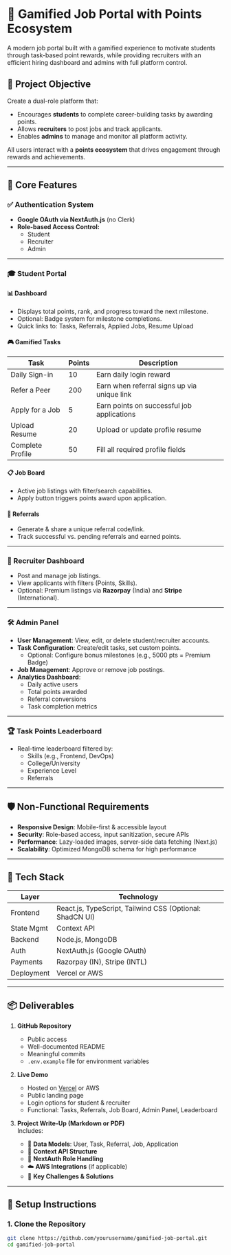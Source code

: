 # 🎯 Gamified Job Portal with Points Ecosystem

A modern job portal built with a gamified experience to motivate students through task-based point rewards, while providing recruiters with an efficient hiring dashboard and admins with full platform control.

## 🚀 Project Objective

Create a dual-role platform that:
- Encourages **students** to complete career-building tasks by awarding points.
- Allows **recruiters** to post jobs and track applicants.
- Enables **admins** to manage and monitor all platform activity.
  
All users interact with a **points ecosystem** that drives engagement through rewards and achievements.

---

## 🧩 Core Features

### ✅ Authentication System
- **Google OAuth via NextAuth.js** (no Clerk)
- **Role-based Access Control:**
  - Student
  - Recruiter
  - Admin

---

### 🎓 Student Portal

#### 📊 Dashboard
- Displays total points, rank, and progress toward the next milestone.
- Optional: Badge system for milestone completions.
- Quick links to: Tasks, Referrals, Applied Jobs, Resume Upload

#### 🎮 Gamified Tasks
| Task               | Points | Description                                            |
|--------------------|--------|--------------------------------------------------------|
| Daily Sign-in      | 10     | Earn daily login reward                               |
| Refer a Peer       | 200    | Earn when referral signs up via unique link           |
| Apply for a Job    | 5      | Earn points on successful job applications            |
| Upload Resume      | 20     | Upload or update profile resume                       |
| Complete Profile   | 50     | Fill all required profile fields                      |

#### 📋 Job Board
- Active job listings with filter/search capabilities.
- Apply button triggers points award upon application.

#### 🤝 Referrals
- Generate & share a unique referral code/link.
- Track successful vs. pending referrals and earned points.

---

### 💼 Recruiter Dashboard
- Post and manage job listings.
- View applicants with filters (Points, Skills).
- Optional: Premium listings via **Razorpay** (India) and **Stripe** (International).

---

### 🛠️ Admin Panel
- **User Management**: View, edit, or delete student/recruiter accounts.
- **Task Configuration**: Create/edit tasks, set custom points.
  - Optional: Configure bonus milestones (e.g., 5000 pts = Premium Badge)
- **Job Management**: Approve or remove job postings.
- **Analytics Dashboard**:
  - Daily active users
  - Total points awarded
  - Referral conversions
  - Task completion metrics

---

### 🏆 Task Points Leaderboard
- Real-time leaderboard filtered by:
  - Skills (e.g., Frontend, DevOps)
  - College/University
  - Experience Level
  - Referrals

---

## 🛡️ Non-Functional Requirements
- **Responsive Design**: Mobile-first & accessible layout
- **Security**: Role-based access, input sanitization, secure APIs
- **Performance**: Lazy-loaded images, server-side data fetching (Next.js)
- **Scalability**: Optimized MongoDB schema for high performance

---

## 🧰 Tech Stack

| Layer         | Technology                            |
|---------------|----------------------------------------|
| Frontend      | React.js, TypeScript, Tailwind CSS (Optional: ShadCN UI) |
| State Mgmt    | Context API                            |
| Backend       | Node.js, MongoDB                       |
| Auth          | NextAuth.js (Google OAuth)             |
| Payments      | Razorpay (IN), Stripe (INTL)           |
| Deployment    | Vercel or AWS                          |

---

## 📦 Deliverables

1. **GitHub Repository**  
   - Public access  
   - Well-documented README  
   - Meaningful commits  
   - `.env.example` file for environment variables  

2. **Live Demo**  
   - Hosted on [Vercel](https://vercel.com) or AWS  
   - Public landing page  
   - Login options for student & recruiter  
   - Functional: Tasks, Referrals, Job Board, Admin Panel, Leaderboard

3. **Project Write-Up (Markdown or PDF)**  
   Includes:
   - 📄 **Data Models**: User, Task, Referral, Job, Application  
   - 🧠 **Context API Structure**  
   - 🔐 **NextAuth Role Handling**  
   - ☁️ **AWS Integrations** (if applicable)  
   - 🧩 **Key Challenges & Solutions**

---

## 🔧 Setup Instructions

### 1. Clone the Repository

```bash
git clone https://github.com/yourusername/gamified-job-portal.git
cd gamified-job-portal
